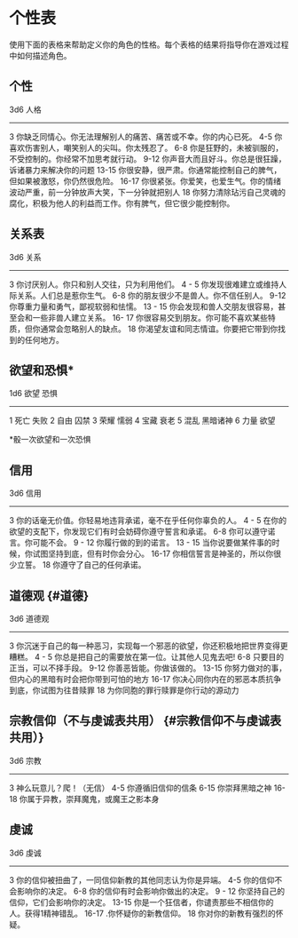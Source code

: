 # 个性表

使用下面的表格来帮助定义你的角色的性格。每个表格的结果将指导你在游戏过程中如何描述角色。

## 个性

  3d6     人格
  ------- ------------------------------------------------------------------------------------
  3       你缺乏同情心。你无法理解别人的痛苦、痛苦或不幸。你的内心已死。
  4-5     你喜欢伤害别人，嘲笑别人的尖叫。你太残忍了。
  6-8     你是狂野的，未被驯服的，不受控制的。你经常不加思考就行动。
  9-12    你声音大而且好斗。你总是很狂躁，诉诸暴力来解决你的问题
  13-15   你很安静，很严肃。你通常能控制自己的脾气，但如果被激怒，你仍然很危险。
  16-17   你很紧张。你爱笑，也爱生气。你的情绪波动严重，前一分钟放声大笑，下一分钟就把别人
  18      你努力清除玷污自己灵魂的腐化，积极为他人的利益而工作。你有脾气，但它很少能控制你。

## 关系表

  3d6       关系
  --------- --------------------------------------------------------------------
  3         你讨厌别人。你只和别人交往，只为利用他们。
  4 - 5     你发现很难建立或维持人际关系。人们总是惹你生气。
  6-8       你的朋友很少不是兽人。你不信任别人。
  9-12      你尊重力量和勇气，鄙视软弱和怯懦。
  13 - 15   你会发现和兽人交朋友很容易，甚至会和一些非兽人建立关系。
  16- 17    你很容易交到朋友。你可能不喜欢某些特质，但你通常会忽略别人的缺点。
  18        你渴望友谊和同志情谊。你要把它带到你找到的任何地方。

## 欲望和恐惧\*

  1d6   欲望   恐惧
  ----- ------ ----------
  1     死亡   失败
  2     自由   囚禁
  3     荣耀   懦弱
  4     宝藏   衰老
  5     混乱   黑暗诸神
  6     力量   欲望

\*骰一次欲望和一次恐惧

## 信用

  3d6       信用
  --------- ------------------------------------------------------------
  3         你的话毫无价值。你轻易地违背承诺，毫不在乎任何你辜负的人。
  4 - 5     在你的欲望的支配下，你发现它们有时会妨碍你遵守誓言和承诺。
  6-8       你可以遵守诺言。你可能不会。
  9 - 12    你履行做的到的诺言。
  13 - 15   当你说要做某件事的时候，你试图坚持到底，但有时你会分心。
  16-17     你相信誓言是神圣的，所以你很少立誓。
  18        你遵守了自己的任何承诺。

## 道德观 {#道德}

  3d6     道德观
  ------- ------------------------------------------------------------------------------
  3       你沉迷于自己的每一种恶习，实现每一个邪恶的欲望，你还积极地把世界变得更糟糕。
  4 - 5   你总是把自己的需要放在第一位。让其他人见鬼去吧!
  6-8     只要目的正当，可以不择手段。
  9-12    你善恶皆能。你做该做的。
  13-15   你努力做对的事，但内心的黑暗有时会把你带到可怕的地方
  16-17   你决心同你内在的邪恶本质抗争到底，你试图为往昔赎罪
  18      为你同胞的罪行赎罪是你行动的源动力

## 宗教信仰（不与虔诚表共用） {#宗教信仰不与虔诚表共用）}

  3d6     宗教
  ------- --------------------------------------
  3       神么玩意儿？爬！（无信）
  4-5     你遵循旧信仰的信条
  6-15    你崇拜黑暗之神
  16-18   你属于异教，崇拜魔鬼，或魔王之影本身

## 虔诚

  3d6      虔诚
  -------- ---------------------------------------------------------
  3        你的信仰被扭曲了，一同信仰新教的其他同志认为你是异端。
  4-5      你的信仰不会影响你的决定。
  6-8      你的信仰有时会影响你做出的决定。
  9 - 12   你坚持自己的信仰，它们会影响你的决定。
  13-15    你是一个狂信者，你谴责那些不相信你的人。获得1精神错乱。
  16-17    .你怀疑你的新教信仰。
  18       你对你的新教有强烈的怀疑。

 
